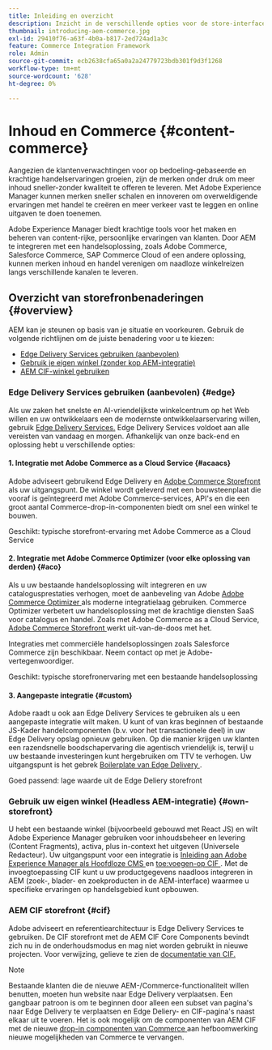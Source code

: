 ```yaml
---
title: Inleiding en overzicht
description: Inzicht in de verschillende opties voor de store-interface
thumbnail: introducing-aem-commerce.jpg
exl-id: 29410f76-a63f-4b0a-b817-2ed724ad1a3c
feature: Commerce Integration Framework
role: Admin
source-git-commit: ecb2638cfa65a0a2a24779723bdb301f9d3f1268
workflow-type: tm+mt
source-wordcount: '628'
ht-degree: 0%

---
```



# Inhoud en Commerce {#content-commerce}

Aangezien de klantenverwachtingen voor op bedoeling-gebaseerde en krachtige handelservaringen groeien, zijn de merken onder druk om meer inhoud sneller-zonder kwaliteit te offeren te leveren. Met Adobe Experience Manager kunnen merken sneller schalen en innoveren om overweldigende ervaringen met handel te creëren en meer verkeer vast te leggen en online uitgaven te doen toenemen.

Adobe Experience Manager biedt krachtige tools voor het maken en beheren van content-rijke, persoonlijke ervaringen van klanten. Door AEM te integreren met een handelsoplossing, zoals Adobe Commerce, Salesforce Commerce, SAP Commerce Cloud of een andere oplossing, kunnen merken inhoud en handel verenigen om naadloze winkelreizen langs verschillende kanalen te leveren.

## Overzicht van storefronbenaderingen {#overview}

AEM kan je steunen op basis van je situatie en voorkeuren. Gebruik de volgende richtlijnen om de juiste benadering voor u te kiezen:

* [Edge Delivery Services gebruiken (aanbevolen)](#edge)
* [Gebruik je eigen winkel (zonder kop AEM-integratie)](#own-storefront)
* [AEM CIF-winkel gebruiken](#cif)

### Edge Delivery Services gebruiken (aanbevolen) {#edge}

Als uw zaken het snelste en AI-vriendelijkste winkelcentrum op het Web willen en uw ontwikkelaars een de modernste ontwikkelaarservaring willen, gebruik [ Edge Delivery Services.](../edge/overview.md) Edge Delivery Services voldoet aan alle vereisten van vandaag en morgen. Afhankelijk van onze back-end en oplossing hebt u verschillende opties:

#### &#x200B;1. Integratie met Adobe Commerce as a Cloud Service {#acaacs}

Adobe adviseert gebruikend Edge Delivery en [ Adobe Commerce Storefront ](https://experienceleague.adobe.com/developer/commerce/storefront/?lang=nl-NL) als uw uitgangspunt. De winkel wordt geleverd met een bouwsteenplaat die vooraf is geïntegreerd met Adobe Commerce-services, API&#39;s en die een groot aantal Commerce-drop-in-componenten biedt om snel een winkel te bouwen.

Geschikt: typische storefront-ervaring met Adobe Commerce as a Cloud Service

#### &#x200B;2. Integratie met Adobe Commerce Optimizer (voor elke oplossing van derden) {#aco}

Als u uw bestaande handelsoplossing wilt integreren en uw catalogusprestaties verhogen, moet de aanbeveling van Adobe [ Adobe Commerce Optimizer ](https://experienceleague.adobe.com/nl/docs/commerce-learn/tutorials/adobe-commerce-optimizer/overview) als moderne integratielaag gebruiken. Commerce Optimizer verbetert uw handelsoplossing met de krachtige diensten SaaS voor catalogus en handel. Zoals met Adobe Commerce as a Cloud Service, [ Adobe Commerce Storefront ](https://experienceleague.adobe.com/developer/commerce/storefront/?lang=nl-NL) werkt uit-van-de-doos met het.

Integraties met commerciële handelsoplossingen zoals Salesforce Commerce zijn beschikbaar. Neem contact op met je Adobe-vertegenwoordiger.

Geschikt: typische storefronervaring met een bestaande handelsoplossing

#### &#x200B;3. Aangepaste integratie {#custom}

Adobe raadt u ook aan Edge Delivery Services te gebruiken als u een aangepaste integratie wilt maken. U kunt of van kras beginnen of bestaande JS-Kader handelcomponenten (b.v. voor het transactionele deel) in uw Edge Delivery opslag opnieuw gebruiken. Op die manier krijgen uw klanten een razendsnelle boodschapervaring die agentisch vriendelijk is, terwijl u uw bestaande investeringen kunt hergebruiken om TTV te verhogen. Uw uitgangspunt is het gebrek [ Boilerplate van Edge Delivery ](https://www.aem.live/developer/tutorial).

Goed passend: lage waarde uit de Edge Deliery storefront

### Gebruik uw eigen winkel (Headless AEM-integratie) {#own-storefront}

U hebt een bestaande winkel (bijvoorbeeld gebouwd met React JS) en wilt Adobe Experience Manager gebruiken voor inhoudsbeheer en levering (Content Fragments), activa, plus in-context het uitgeven (Universele Redacteur). Uw uitgangspunt voor een integratie is [ Inleiding aan Adobe Experience Manager als Hoofdloze CMS ](https://experienceleague.adobe.com/nl/docs/experience-manager-cloud-service/content/headless/introduction) en [ toe:voegen-op CIF ](https://experienceleague.adobe.com/en/docs/experience-manager-cloud-service/content/content-and-commerce/storefront/authoring/enrich-product-associated-content). Met de invoegtoepassing CIF kunt u uw productgegevens naadloos integreren in AEM (zoek-, blader- en zoekproducten in de AEM-interface) waarmee u specifieke ervaringen op handelsgebied kunt opbouwen.

### AEM CIF storefront {#cif}

Adobe adviseert en referentiearchitectuur is Edge Delivery Services te gebruiken. De CIF storefront met de AEM CIF Core Components bevindt zich nu in de onderhoudsmodus en mag niet worden gebruikt in nieuwe projecten. Voor verwijzing, gelieve te zien de [ documentatie van CIF.](/help/commerce-cloud/cif-introduction.md)

>[!NOTE]
>
>Bestaande klanten die de nieuwe AEM-/Commerce-functionaliteit willen benutten, moeten hun website naar Edge Delivery verplaatsen. Een gangbaar patroon is om te beginnen door alleen een subset van pagina&#39;s naar Edge Delivery te verplaatsen en Edge Deliery- en CIF-pagina&#39;s naast elkaar uit te voeren. Het is ook mogelijk om de componenten van AEM CIF met de nieuwe [ drop-in componenten van Commerce ](https://experienceleague.adobe.com/developer/commerce/storefront/dropins/all/introduction/?lang=nl-NL) aan hefboomwerking nieuwe mogelijkheden van Commerce te vervangen.
